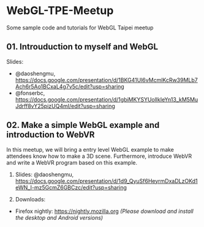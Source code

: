 # WebGL-TPE-Meetup
Some sample code and tutorials for WebGL Taipei meetup

## 01. Introuduction to myself and WebGL 

Slides:
* @daoshengmu, https://docs.google.com/presentation/d/1BKG41Ul6vMcmlKcRw39MLb7Ach6r5Ao1BCxaL4g7v5c/edit?usp=sharing
* @fonserbc, https://docs.google.com/presentation/d/1gbiMKYSYUollkIeYn13_kM5MuJdrff8vY25pizUQ4mI/edit?usp=sharing

## 02. Make a simple WebGL example and introduction to WebVR
In this meetup, we will bring a entry level WebGL example to make attendees know how to make a 3D scene. Furthermore, introduce WebVR and write a WebVR program based on this example.

1. Slides:
@daoshengmu, https://docs.google.com/presentation/d/1d9_QyuSf6HeyrmDxaDLzOKd1eWN_I-mz5GcmZ6GBCzc/edit?usp=sharing

2. Downloads:
  * Firefox nightly: https://nightly.mozilla.org *(Please download and install the desktop and Android versions)*

